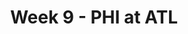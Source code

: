 ---
layout: game
title: Week 9 - PHI at ATL
season: 2003
game_id: 2003_09_PHI_ATL
away_team: PHI
home_team: ATL
---